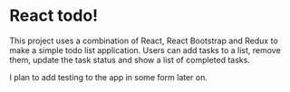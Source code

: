 # React todo!

This project uses a combination of React, React Bootstrap
and Redux to make a simple todo list application. Users can
add tasks to a list, remove them, update the task status and
show a list of completed tasks.

I plan to add testing to the app in some form later on.
